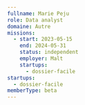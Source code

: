 ```yaml
---
fullname: Marie Peju
role: Data analyst
domaine: Autre
missions:
  - start: 2023-05-15
    end: 2024-05-31
    status: independent
    employer: Malt
    startups:
      - dossier-facile
startups:
  - dossier-facile
memberType: beta
---
```

